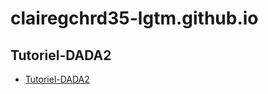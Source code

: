 # clairegchrd35-lgtm.github.io

## Tutoriel-DADA2

- [Tutoriel-DADA2](https://clairegchrd35-lgtm.github.io/Tutoriel-DADA2/Tutoriel%20DADA2.nb.html)
